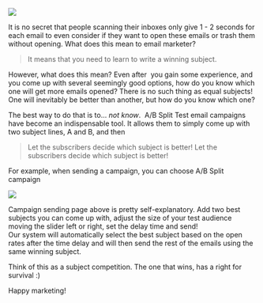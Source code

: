

![](/blog/images/2013/apple-orange.png)

It is no secret that people scanning their inboxes only give 1 - 2 seconds
for each email to even consider if they want to open these
emails or trash them without opening. What does this mean to email
marketer?

> It means that you need to learn to write a winning subject.

However, what does this mean? Even after  you gain some experience, and
you come up with several seemingly good options, how do you know which
one will get more emails opened? There is no such thing as equal
subjects! One will inevitably be better than another, but how do you
know which one?

The best way to do that is to... *not know*.  A/B Split Test email
campaigns have become an indispensable tool. It allows them to simply
come up with two subject lines, A and B, and then

> Let the subscribers decide which subject is better!
> Let the subscribers decide which subject is better!

For example, when sending a campaign, you can choose A/B Split campaign

    
![](/blog/images/2013/ab_prepare.png)

Campaign sending page above is
pretty self-explanatory. Add two best subjects you can come up with,
adjust the size of your test audience moving the slider left or right,
set the delay time and send!  
Our system will automatically select the best subject based on the open
rates after the time delay and will then send the rest of the emails
using the same winning subject.

Think of this as a subject competition. The one that wins, has a right
for survival :)

Happy marketing!